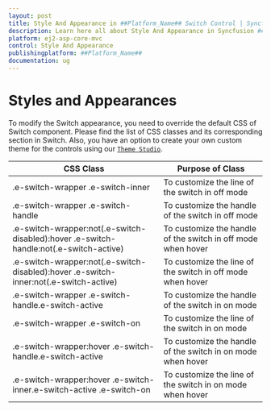 ```yaml
---
layout: post
title: Style And Appearance in ##Platform_Name## Switch Control | Syncfusion
description: Learn here all about Style And Appearance in Syncfusion ##Platform_Name## Switch component of Syncfusion Essential JS 2 and more.
platform: ej2-asp-core-mvc
control: Style And Appearance
publishingplatform: ##Platform_Name##
documentation: ug
---
```



# Styles and Appearances

To modify the Switch appearance, you need to override the default CSS of Switch component. Please find the list of CSS classes and its corresponding section in Switch. Also, you have an option to create your own custom theme for the controls using our [`Theme Studio`](https://ej2.syncfusion.com/themestudio/?theme=material).

| CSS Class | Purpose of Class |
|-----|-----|
|.e-switch-wrapper .e-switch-inner|To customize the line of the switch in off mode|
|.e-switch-wrapper .e-switch-handle|To customize the handle of the switch in off mode|
|.e-switch-wrapper:not(.e-switch-disabled):hover .e-switch-handle:not(.e-switch-active)|To customize the handle of the switch in off mode when hover|
|.e-switch-wrapper:not(.e-switch-disabled):hover .e-switch-inner:not(.e-switch-active)|To customize the line of the switch in off mode when hover|
|.e-switch-wrapper .e-switch-handle.e-switch-active|To customize the handle of the switch in on mode|
|.e-switch-wrapper .e-switch-on|To customize the line of the switch in on mode|
|.e-switch-wrapper:hover .e-switch-handle.e-switch-active|To customize the handle of the switch in on mode when hover|
|.e-switch-wrapper:hover .e-switch-inner.e-switch-active .e-switch-on|To customize the line of the switch in on mode when hover|
